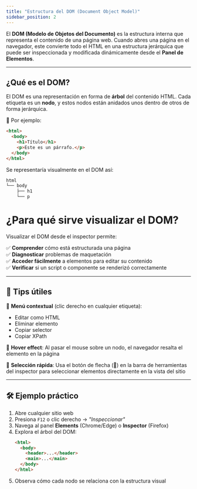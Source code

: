 ```yaml
---  
title: "Estructura del DOM (Document Object Model)"  
sidebar_position: 2  
---
```


El **DOM (Modelo de Objetos del Documento)** es la estructura interna que representa el contenido de una página web. Cuando abres una página en el navegador, este convierte todo el HTML en una estructura jerárquica que puede ser inspeccionada y modificada dinámicamente desde el **Panel de Elementos**.

---

## ¿Qué es el DOM?

El DOM es una representación en forma de **árbol** del contenido HTML. Cada etiqueta es un **nodo**, y estos nodos están anidados unos dentro de otros de forma jerárquica.

📌 Por ejemplo:

```html
<html>
  <body>
    <h1>Título</h1>
    <p>Este es un párrafo.</p>
  </body>
</html>
```

Se representaría visualmente en el DOM así:

```html
html
└── body
    ├── h1
    └── p
```

# ¿Para qué sirve visualizar el DOM?

Visualizar el DOM desde el inspector permite:

✅ **Comprender** cómo está estructurada una página  
✅ **Diagnosticar** problemas de maquetación  
✅ **Acceder fácilmente** a elementos para editar su contenido  
✅ **Verificar** si un script o componente se renderizó correctamente  

---

## 🔧 Tips útiles

🔹 **Menú contextual** (clic derecho en cualquier etiqueta):
   - Editar como HTML  
   - Eliminar elemento  
   - Copiar selector  
   -  Copiar XPath  

🔹 **Hover effect**: Al pasar el mouse sobre un nodo, el navegador resalta el elemento en la página  

🔹 **Selección rápida**: Usa el botón de flecha (🔎) en la barra de herramientas del inspector para seleccionar elementos directamente en la vista del sitio


---

## 🛠️ Ejemplo práctico

1. Abre cualquier sitio web  
2. Presiona `F12` o clic derecho → *"Inspeccionar"*  
3. Navega al panel **Elements** (Chrome/Edge) o **Inspector** (Firefox)  
4. Explora el árbol del DOM:  
   ```html
   <html>
     <body>
       <header>...</header>
       <main>...</main>
     </body>
   </html>
   ```
5. Observa cómo cada nodo se relaciona con la estructura visual




